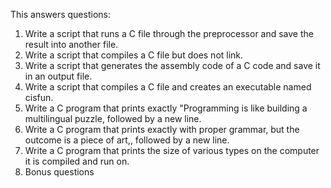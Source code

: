 This answers questions:
1. Write a script that runs a C file through the preprocessor and save the result into another file.
2. Write a script that compiles a C file but does not link.
3. Write a script that generates the assembly code of a C code and save it in an output file.
4. Write a script that compiles a C file and creates an executable named cisfun.
5. Write a C program that prints exactly "Programming is like building a multilingual puzzle, followed by a new line.
6. Write a C program that prints exactly with proper grammar, but the outcome is a piece of art,, followed by a new line.
7. Write a C program that prints the size of various types on the computer it is compiled and run on.
8. Bonus questions
